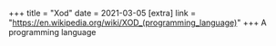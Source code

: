 +++
title = "Xod"
date = 2021-03-05
[extra]
link = "https://en.wikipedia.org/wiki/XOD_(programming_language)"
+++
A programming language

